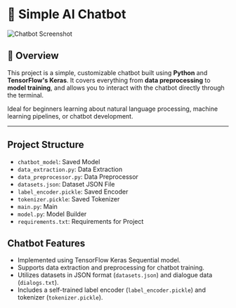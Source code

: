 # 🧠 Simple AI Chatbot

![Chatbot Screenshot](https://github.com/pyserve/Simple_AI_Chatbot/assets/35804798/d77881a6-bb5c-477d-8587-2b61ef8e5bf3)

## 📌 Overview

This project is a simple, customizable chatbot built using **Python** and **TensorFlow's Keras**. It covers everything from **data preprocessing** to **model training**, and allows you to interact with the chatbot directly through the terminal.

Ideal for beginners learning about natural language processing, machine learning pipelines, or chatbot development.

---



## Project Structure
- `chatbot_model`: Saved Model
- `data_extraction.py`: Data Extraction
- `data_preprocessor.py`: Data Preprocessor
- `datasets.json`: Dataset JSON File
- `label_encoder.pickle`: Saved Encoder
-  `tokenizer.pickle`: Saved Tokenizer
- `main.py`: Main 
- `model.py`: Model Builder
- `requirements.txt`: Requirements for Project

## Chatbot Features
- Implemented using TensorFlow Keras Sequential model.
- Supports data extraction and preprocessing for chatbot training.
- Utilizes datasets in JSON format (`datasets.json`) and dialogue data (`dialogs.txt`).
- Includes a self-trained label encoder (`label_encoder.pickle`) and tokenizer (`tokenizer.pickle`).

